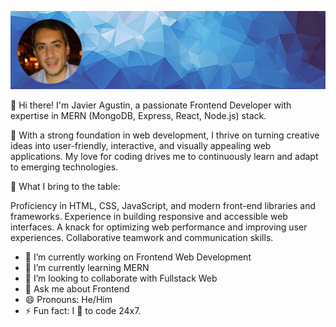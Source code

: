[![ProfileBanner](https://github.com/JaCastro125/JaCastro125/blob/main/git%20present.png)]()

👋 Hi there! I'm Javier Agustin, a passionate Frontend Developer with expertise in MERN (MongoDB, Express, React, Node.js) stack.

🚀 With a strong foundation in web development, I thrive on turning creative ideas into user-friendly, interactive, and visually appealing web applications. My love for coding drives me to continuously learn and adapt to emerging technologies.

🌟 What I bring to the table:

Proficiency in HTML, CSS, JavaScript, and modern front-end libraries and frameworks.
Experience in building responsive and accessible web interfaces.
A knack for optimizing web performance and improving user experiences.
Collaborative teamwork and communication skills.

- 🔭 I’m currently working on Frontend Web Development
- 🌱 I’m currently learning MERN
- 👯 I’m looking to collaborate with Fullstack Web
- 💬 Ask me about Frontend
- 😄 Pronouns: He/Him
- ⚡ Fun fact: I 💖 to code 24x7.


